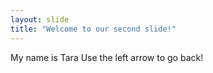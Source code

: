 ```yaml
---
layout: slide
title: "Welcome to our second slide!"
---
```

My name is Tara
Use the left arrow to go back!

